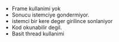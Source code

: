 * Frame kullanimi yok
* Sonucu istemciye gondermiyor.
* istemci bir kere deger girilince sonlaniyor
* Kod okunabilir degil.
* Basit thread kullanimi